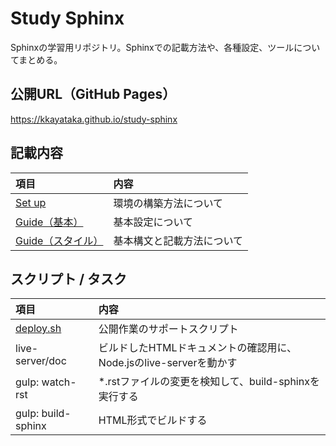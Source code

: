 Study Sphinx
================================================================================

Sphinxの学習用リポジトリ。Sphinxでの記載方法や、各種設定、ツールについてまとめる。


公開URL（GitHub Pages）
--------------------------------------------------------------------------------

https://kkayataka.github.io/study-sphinx


記載内容
--------------------------------------------------------------------------------

|                      項目                      |            内容            |
|:-----------------------------------------------|:---------------------------|
| [Set up](doc/setup/index.rst)                  | 環境の構築方法について     |
| [Guide（基本）](doc/guide/basic.rst)           | 基本設定について           |
| [Guide（スタイル）](doc/guide/style-guide.rst) | 基本構文と記載方法について |


スクリプト / タスク
--------------------------------------------------------------------------------

|             項目             |                                内容                                |
|:-----------------------------|:-------------------------------------------------------------------|
| [deploy.sh](tools/deploy.sh) | 公開作業のサポートスクリプト                                       |
| live-server/doc              | ビルドしたHTMLドキュメントの確認用に、Node.jsのlive-serverを動かす |
| gulp: watch-rst              | *.rstファイルの変更を検知して、build-sphinxを実行する              |
| gulp: build-sphinx           | HTML形式でビルドする                                               |
